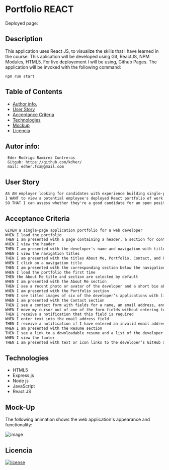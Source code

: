 # Portfolio REACT
Deployed page:  

## Description
This application uses React JS, to visualize the skills that I have learned in the course. 
This aplication will be developed using Git, ReactJS, NPM Modules, HTML5. For live deployement I will be using, Github Pages.
The application will be invoked with the following command:
``` 
npm run start
``` 
## Table of Contents
- [Author info.](#autor-info) 
- [User Story](#user-story)
- [Acceptance Criteria](#acceptance-criteria)
- [Technologies](#technologies)
- [Mockup](#mock-up)
- [Licencia](#licencia)

## Autor info:
```
 Eder Rodrigo Ramirez Contreras 
 Gitgub: https://github.com/kdher/
 mail: edher.fca@gmail.com
```
## User Story

```md
AS AN employer looking for candidates with experience building single-page applications
I WANT to view a potential employee's deployed React portfolio of work samples
SO THAT I can assess whether they're a good candidate for an open position
```

## Acceptance Criteria

```md
GIVEN a single-page application portfolio for a web developer
WHEN I load the portfolio
THEN I am presented with a page containing a header, a section for content, and a footer
WHEN I view the header
THEN I am presented with the developer's name and navigation with titles corresponding to different sections of the portfolio
WHEN I view the navigation titles
THEN I am presented with the titles About Me, Portfolio, Contact, and Resume, and the title corresponding to the current section is highlighted
WHEN I click on a navigation title
THEN I am presented with the corresponding section below the navigation without the page reloading and that title is highlighted
WHEN I load the portfolio the first time
THEN the About Me title and section are selected by default
WHEN I am presented with the About Me section
THEN I see a recent photo or avatar of the developer and a short bio about them
WHEN I am presented with the Portfolio section
THEN I see titled images of six of the developer’s applications with links to both the deployed applications and the corresponding GitHub repositories
WHEN I am presented with the Contact section
THEN I see a contact form with fields for a name, an email address, and a message
WHEN I move my cursor out of one of the form fields without entering text
THEN I receive a notification that this field is required
WHEN I enter text into the email address field
THEN I receive a notification if I have entered an invalid email address
WHEN I am presented with the Resume section
THEN I see a link to a downloadable resume and a list of the developer’s proficiencies
WHEN I view the footer
THEN I am presented with text or icon links to the developer’s GitHub and LinkedIn profiles, and their profile on a third platform (Stack Overflow, Twitter)
```


## Technologies 

* HTML5
* Express.js
* Node js
* JavaScript
* React JS


## Mock-Up
The following animation shows the web application's appearance and functionality:

![image](./src/assets/images/demo.gif)

## Licencia
[![license](https://img.shields.io/badge/license-MIT-blue)](https://shields.io)



